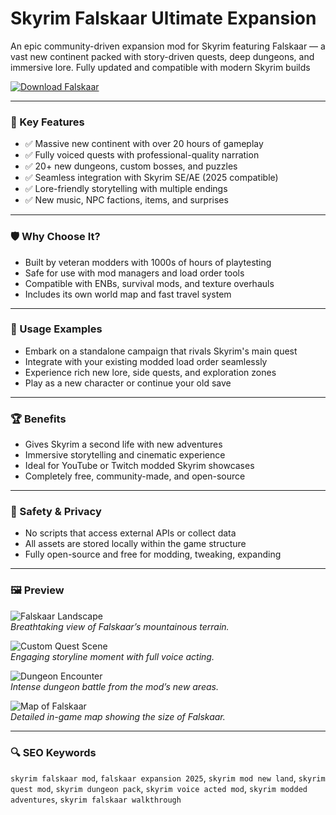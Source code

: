 # Skyrim Falskaar Ultimate Expansion 

An epic community-driven expansion mod for Skyrim featuring Falskaar — a vast new continent packed with story-driven quests, deep dungeons, and immersive lore. Fully updated and compatible with modern Skyrim builds

[![Download Falskaar](https://img.shields.io/badge/Download-Falskaar-blueviolet)](#)

---

### 🎯 Key Features

- ✅ Massive new continent with over 20 hours of gameplay  
- ✅ Fully voiced quests with professional-quality narration  
- ✅ 20+ new dungeons, custom bosses, and puzzles  
- ✅ Seamless integration with Skyrim SE/AE (2025 compatible)  
- ✅ Lore-friendly storytelling with multiple endings  
- ✅ New music, NPC factions, items, and surprises  

---

### 🛡 Why Choose It?

- Built by veteran modders with 1000s of hours of playtesting  
- Safe for use with mod managers and load order tools  
- Compatible with ENBs, survival mods, and texture overhauls  
- Includes its own world map and fast travel system  

---

### 🧪 Usage Examples

- Embark on a standalone campaign that rivals Skyrim's main quest  
- Integrate with your existing modded load order seamlessly  
- Experience rich new lore, side quests, and exploration zones  
- Play as a new character or continue your old save  

---

### 🏆 Benefits

- Gives Skyrim a second life with new adventures  
- Immersive storytelling and cinematic experience  
- Ideal for YouTube or Twitch modded Skyrim showcases  
- Completely free, community-made, and open-source  

---

### 🔐 Safety & Privacy

- No scripts that access external APIs or collect data  
- All assets are stored locally within the game structure  
- Fully open-source and free for modding, tweaking, expanding  

---

### 🖼 Preview

![Falskaar Landscape](https://i.redd.it/nycv0b4olb291.png)  
*Breathtaking view of Falskaar’s mountainous terrain.*

![Custom Quest Scene](https://gamespot.com/a/uploads/original/mig/8/8/9/7/2018897-689059_20121115_001.jpg)  
*Engaging storyline moment with full voice acting.*

![Dungeon Encounter](https://i.kinja-img.com/image/upload/c_fill,h_358,q_80,w_636/c6b1692fe3685f829f2ef84a3c61c83f.jpg)  
*Intense dungeon battle from the mod’s new areas.*

![Map of Falskaar](https://i.redd.it/l8iravkc2hy81.jpg)  
*Detailed in-game map showing the size of Falskaar.*

---

### 🔍 SEO Keywords

`skyrim falskaar mod`, `falskaar expansion 2025`, `skyrim mod new land`, `skyrim quest mod`, `skyrim dungeon pack`, `skyrim voice acted mod`, `skyrim modded adventures`, `skyrim falskaar walkthrough`

